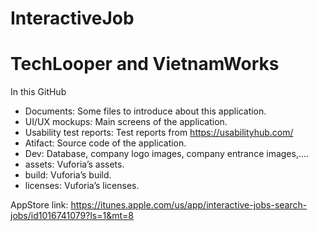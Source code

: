 # InteractiveJob
# TechLooper and VietnamWorks

In this GitHub
- Documents: Some files to introduce about this application.
- UI/UX mockups: Main screens of the application.
- Usability test reports: Test reports from https://usabilityhub.com/
- Atifact: Source code of the application.
- Dev: Database, company logo images, company entrance images,….
- assets: Vuforia’s assets.
- build: Vuforia’s build.
- licenses: Vuforia’s licenses.

AppStore link: https://itunes.apple.com/us/app/interactive-jobs-search-jobs/id1016741079?ls=1&mt=8